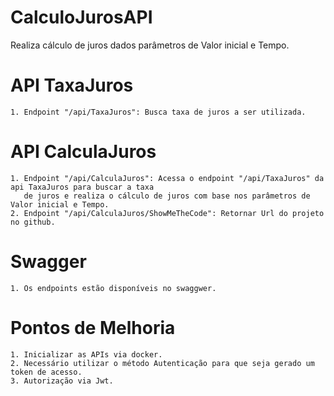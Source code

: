 # CalculoJurosAPI
Realiza cálculo de juros dados parâmetros de Valor inicial e Tempo.

# API TaxaJuros
    1. Endpoint "/api/TaxaJuros": Busca taxa de juros a ser utilizada.

# API CalculaJuros
    1. Endpoint "/api/CalculaJuros": Acessa o endpoint "/api/TaxaJuros" da api TaxaJuros para buscar a taxa 
       de juros e realiza o cálculo de juros com base nos parâmetros de Valor inicial e Tempo.
    2. Endpoint "/api/CalculaJuros/ShowMeTheCode": Retornar Url do projeto no github.

# Swagger
    1. Os endpoints estão disponíveis no swaggwer.

# Pontos de Melhoria
    1. Inicializar as APIs via docker.
    2. Necessário utilizar o método Autenticação para que seja gerado um token de acesso.
    3. Autorização via Jwt.
